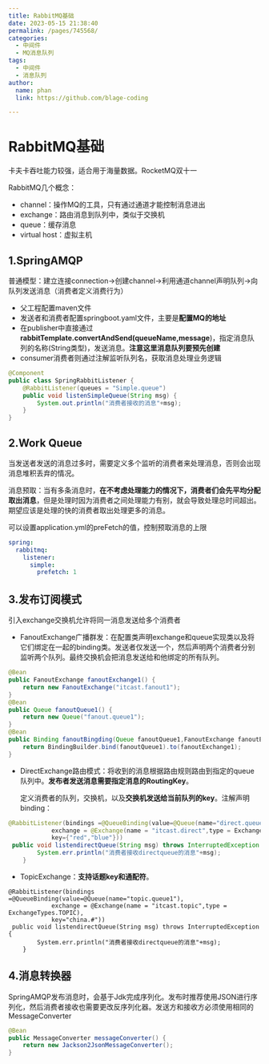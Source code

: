 ```yaml
---
title: RabbitMQ基础
date: 2023-05-15 21:38:40
permalink: /pages/745568/
categories: 
  - 中间件
  - MQ消息队列
tags: 
  - 中间件
  - 消息队列
author: 
  name: phan
  link: https://github.com/blage-coding

---
```

# RabbitMQ基础

卡夫卡吞吐能力较强，适合用于海量数据。RocketMQ双十一

RabbitMQ几个概念：

- channel：操作MQ的工具，只有通过通道才能控制消息进出
- exchange：路由消息到队列中，类似于交换机
- queue：缓存消息
- virtual host：虚拟主机

## 1.SpringAMQP

普通模型：建立连接connection->创建channel->利用通道channel声明队列->向队列发送消息（消费者定义消费行为）

- 父工程配置maven文件
- 发送者和消费者配置springboot.yaml文件，主要是**配置MQ的地址**
- 在publisher中直接通过**rabbitTemplate.convertAndSend(queueName,message**)，指定消息队列的名称(String类型)，发送消息。**注意这里消息队列要预先创建**
- consumer消费者则通过注解监听队列名，获取消息处理业务逻辑

```java
@Component
public class SpringRabbitListener {
    @RabbitListener(queues = "Simple.queue")
    public void listenSimpleQueue(String msg) {
        System.out.println("消费者接收的消息"+msg);
    }
}
```

## 2.Work Queue

当发送者发送的消息过多时，需要定义多个监听的消费者来处理消息，否则会出现消息堆积丢弃的情况。

消息预取：当有多条消息时，**在不考虑处理能力的情况下，消费者们会先平均分配取出消息**，但是处理时因为消费者之间处理能力有别，就会导致处理总时间超出。期望应该是处理的快的消费者取出处理更多的消息。

可以设置application.yml的preFetch的值，控制预取消息的上限

```yaml
spring:
  rabbitmq:
    listener:
      simple:
        prefetch: 1
```

## 3.发布订阅模式

引入exchange交换机允许将同一消息发送给多个消费者

- FanoutExchange广播群发：在配置类声明exchange和queue实现类以及将它们绑定在一起的binding类。发送者仅发送一个，然后声明两个消费者分别监听两个队列。最终交换机会把消息发送给和他绑定的所有队列。

```java
@Bean
public FanoutExchange fanoutExchange1() {
    return new FanoutExchange("itcast.fanout1");
}
@Bean
public Queue fanoutQueue1() {
    return new Queue("fanout.queue1");
}
@Bean
public Binding fanoutBingding(Queue fanoutQueue1,FanoutExchange fanoutExchange1) {
    return BindingBuilder.bind(fanoutQueue1).to(fanoutExchange1);
}
```

- DirectExchange路由模式：将收到的消息根据路由规则路由到指定的queue队列中。**发布者发送消息需要指定消息的RoutingKey**。

  定义消费者的队列，交换机，以及**交换机发送给当前队列的key**。注解声明binding：

```java
@RabbitListener(bindings =@QueueBinding(value=@Queue(name="direct.queue1"),
            exchange = @Exchange(name = "itcast.direct",type = ExchangeTypes.DIRECT),
            key={"red","blue"}))
 public void listendirectQueue(String msg) throws InterruptedException {
        System.err.println("消费者接收directqueue的消息"+msg);
    }
```

- TopicExchange：**支持话题key和通配符**。

```
@RabbitListener(bindings =@QueueBinding(value=@Queue(name="topic.queue1"),
            exchange = @Exchange(name = "itcast.topic",type = ExchangeTypes.TOPIC),
            key="china.#"))
 public void listendirectQueue(String msg) throws InterruptedException {
        System.err.println("消费者接收directqueue的消息"+msg);
    }
```

## 4.消息转换器

SpringAMQP发布消息时，会基于Jdk完成序列化。发布时推荐使用JSON进行序列化，然后消费者接收也需要更改反序列化器。发送方和接收方必须使用相同的MessageConverter

```java
@Bean
public MessageConverter messageConverter() {
    return new Jackson2JsonMessageConverter();
}
```
